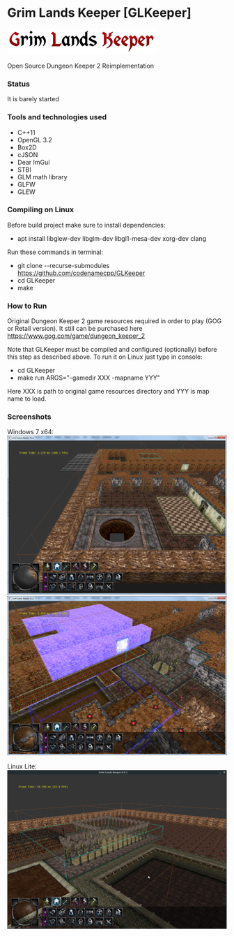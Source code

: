 # Grim Lands Keeper [GLKeeper]

![Alt text](/screenshots/logo.png?raw=true "Logo")


Open Source Dungeon Keeper 2 Reimplementation

### Status
It is barely started

### Tools and technologies used
* C++11
* OpenGL 3.2
* Box2D
* cJSON
* Dear ImGui
* STBI
* GLM math library
* GLFW
* GLEW

### Compiling on Linux

Before build project make sure to install dependencies:
* apt install libglew-dev libglm-dev libgl1-mesa-dev xorg-dev clang

Run these commands in terminal:
* git clone --recurse-submodules https://github.com/codenamecpp/GLKeeper
* cd GLKeeper
* make

### How to Run

Original Dungeon Keeper 2 game resources required in order to play (GOG or Retail version). It still can be purchased here https://www.gog.com/game/dungeon_keeper_2

Note that GLKeeper must be compiled and configured (optionally) before this step as described above.
To run it on Linux just type in console:
* cd GLKeeper
* make run ARGS="-gamedir XXX -mapname YYY"

Here XXX is path to original game resources directory and YYY is map name to load.

### Screenshots

Windows 7 x64:
![Alt text](/screenshots/0_0_1.png?raw=true "Screenshot")
![Alt text](/screenshots/0_0_2.png?raw=true "Screenshot")

Linux Lite:
![Alt text](/screenshots/0_0_3_Linux.png?raw=true "Screenshot")
